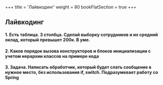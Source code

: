 +++
title = 'Лайвкодинг'
weight = 80
bookFlatSection = true
+++

## Лайвкодинг

#### 1. Есть таблица. 3 столбца. Сделай выборку сотрудников и их средний оклад, который превышет 200к. В уме.

#### 2. Каков порядок вызова конструкторов и  блоков инициализации с учетом иерархии классов на примере кода

#### 3. Задача. Написать обработчик, который будет слать сообщение в нужное место, без использования if, switch. Подразумевает работу со Spring